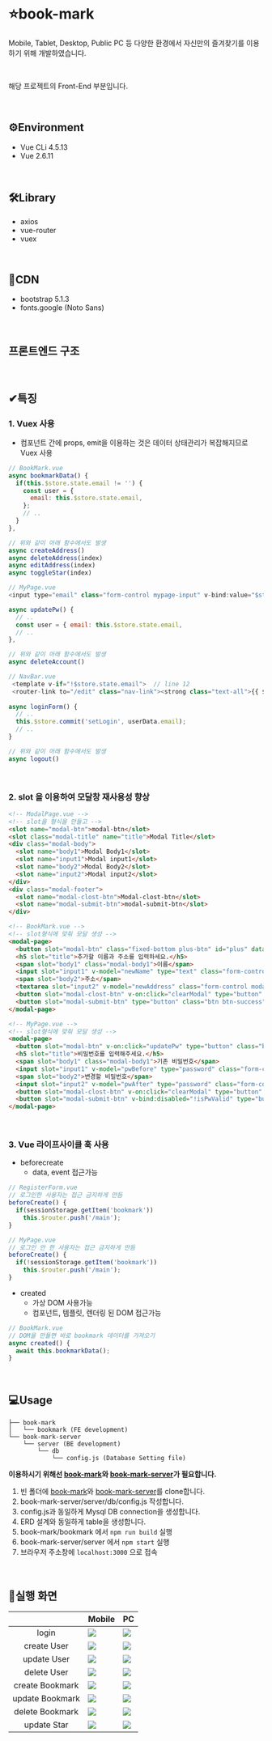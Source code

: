 # ⭐book-mark
Mobile, Tablet, Desktop, Public PC 등 다양한 환경에서 자신만의 즐겨찾기를 이용하기 위해 개발하였습니다.

<br>

해당 프로젝트의 Front-End 부분입니다.

<br>

## ⚙Environment
- Vue CLi 4.5.13
- Vue 2.6.11

<br>

## 🛠Library
- axios
- vue-router
- vuex

<br>

## 🔩CDN
- bootstrap 5.1.3
- fonts.google (Noto Sans)

<br>

## 프론트엔드 구조


<br>

## ✔특징
### 1. Vuex 사용
   - 컴포넌트 간에 props, emit을 이용하는 것은 데이터 상태관리가 복잡해지므로 Vuex 사용
``` javascript
// BookMark.vue
async bookmarkData() {
  if(this.$store.state.email != '') {
    const user = {
      email: this.$store.state.email,
    };
    // ..
  }
},

// 위와 같이 아래 함수에서도 발생
async createAddress() 
async deleteAddress(index) 
async editAddress(index)
async toggleStar(index) 
```
``` javascript
// MyPage.vue
<input type="email" class="form-control mypage-input" v-bind:value="$store.state.email" id="email" placeholder="email@abc.com" disabled>  // line 10

async updatePw() {
  // ..
  const user = { email: this.$store.state.email,
  // ..
},

// 위와 같이 아래 함수에서도 발생
async deleteAccount()
```
``` javascript
// NavBar.vue
 <template v-if="!$store.state.email">  // line 12
 <router-link to="/edit" class="nav-link"><strong class="text-all">{{ $store.state.email }}</strong></router-link>  // line 42
 
async loginForm() {
  // ..
  this.$store.commit('setLogin', userData.email);
  // ..
}

// 위와 같이 아래 함수에서도 발생
async logout()
```

<br>

### 2. slot 을 이용하여 모달창 재사용성 향상
``` html
<!-- ModalPage.vue -->
<!-- slot을 형식을 만들고 -->
<slot name="modal-btn">modal-btn</slot>
<slot class="modal-title" name="title">Modal Title</slot>
<div class="modal-body">
  <slot name="body1">Modal Body1</slot>
  <slot name="input1">Modal input1</slot>
  <slot name="body2">Modal Body2</slot>
  <slot name="input2">Modal input2</slot>
</div>
<div class="modal-footer">
  <slot name="modal-clost-btn">Modal-clost-btn</slot>
  <slot name="modal-submit-btn">modal-submit-btn</slot>
</div>
```
``` html
<!-- BookMark.vue -->
<!-- slot형식에 맞춰 모달 생성 -->
<modal-page>
  <button slot="modal-btn" class="fixed-bottom plus-btn" id="plus" data-bs-toggle="modal" data-bs-target="#exampleModal"></button>
  <h5 slot="title">추가할 이름과 주소를 입력하세요.</h5>
  <span slot="body1" class="modal-body1">이름</span>
  <input slot="input1" v-model="newName" type="text" class="form-control modal-input" required>
  <span slot="body2">주소</span>
  <textarea slot="input2" v-model="newAddress" class="form-control modal-input modal-ta" rows="2" required></textarea>
  <button slot="modal-clost-btn" v-on:click="clearModal" type="button" class="btn btn-outline-secondary" data-bs-dismiss="modal">닫기</button>
  <button slot="modal-submit-btn" type="button" class="btn btn-success" v-on:click="createAddress">추가</button>
</modal-page>
```
``` html
<!-- MyPage.vue -->
<!-- slot형식에 맞춰 모달 생성 -->
<modal-page>
  <button slot="modal-btn" v-on:click="updatePw" type="button" class="btn btn-outline-primary update-pw-btn" data-bs-toggle="modal" data-bs-target="#exampleModal">비밀번호 변경</button>
  <h5 slot="title">비밀번호를 입력해주세요.</h5>
  <span slot="body1" class="modal-body1">기존 비밀번호</span>
  <input slot="input1" v-model="pwBefore" type="password" class="form-control modal-input" required>
  <span slot="body2">변경할 비밀번호</span>
  <input slot="input2" v-model="pwAfter" type="password" class="form-control modal-input" required>
  <button slot="modal-clost-btn" v-on:click="clearModal" type="button" class="btn btn-outline-secondary" data-bs-dismiss="modal">닫기</button>
  <button slot="modal-submit-btn" v-bind:disabled="!isPwValid" type="button" class="btn btn-success" v-on:click="updatePw">변경</button>
</modal-page>
```

<br>

### 3. Vue 라이프사이클 훅 사용
  - beforecreate
     - data, event 접근가능
``` javascript
// RegisterForm.vue
// 로그인한 사용자는 접근 금지하게 만듬
beforeCreate() {
  if(sessionStorage.getItem('bookmark'))
    this.$router.push('/main');
}

// MyPage.vue
// 로그인 안 한 사용자는 접근 금지하게 만듬
beforeCreate() {
  if(!sessionStorage.getItem('bookmark'))
    this.$router.push('/main');
}
```
   - created
      - 가상 DOM 사용가능
      - 컴포넌트, 템플릿, 렌더링 된 DOM 접근가능
``` javascript
// BookMark.vue
// DOM을 만들면 바로 bookmark 데이터를 가져오기
async created() {
  await this.bookmarkData();
}
```


<br>

## 💻Usage
```
├── book-mark
│   └── bookmark (FE development)
└── book-mark-server
    └── server (BE development)
        └── db
            └── config.js (Database Setting file)
``` 
**이용하시기 위해선 [book-mark](https://github.com/wogha95/book-mark)와 [book-mark-server](https://github.com/wogha95/book-mark-server)가 필요합니다.**

1. 빈 폴더에 [book-mark](https://github.com/wogha95/book-mark)와 [book-mark-server](https://github.com/wogha95/book-mark-server)를 clone합니다.
2. book-mark-server/server/db/config.js 작성합니다.
3. config.js과 동일하게 Mysql DB connection을 생성합니다.
4. ERD 설계와 동일하게 table을 생성합니다.
5. book-mark/bookmark 에서 `npm run build` 실행
6. book-mark-server/server 에서 `npm start` 실행
7. 브라우저 주소창에 `localhost:3000` 으로 접속

<br>

## 📸실행 화면
|                 | Mobile | PC |
|:---------------:|--------|----|
| login           |<img src='./img/mobile_login.gif'>|<img src='./img/PC_login.gif'>|
| create User     |<img src='./img/mobile_createUser.gif'>|<img src='./img/PC_createUser.gif'>|
| update User     |<img src='./img/mobile_updateUser.gif'>|<img src='./img/PC_updateUser.gif'>|
| delete User     |<img src='./img/mobile_deleteUser.gif'>|<img src='./img/PC_deleteUser.gif'>|
| create Bookmark |<img src='./img/mobile_createBookmark.gif'>|<img src='./img/PC_createBookmark.gif'>|
| update Bookmark |<img src='./img/mobile_updateBookmark.gif'>|<img src='./img/PC_updateBookmark.gif'>|
| delete Bookmark |<img src='./img/mobile_deleteBookmark.gif'>|<img src='./img/PC_deleteBookmark.gif'>|
| update Star     |<img src='./img/mobile_updateStar.gif'>|<img src='./img/PC_updateStar.gif'>|

<br>
